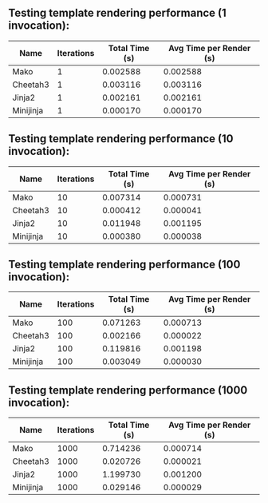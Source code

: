 
Testing template rendering performance (1 invocation):
---

| Name       | Iterations |  Total Time (s) |   Avg Time per Render (s) |
|------------|------------|-----------------|---------------------------|
| Mako       |          1 |        0.002588 |        0.002588 |
| Cheetah3   |          1 |        0.003116 |        0.003116 |
| Jinja2     |          1 |        0.002161 |        0.002161 |
| Minijinja  |          1 |        0.000170 |        0.000170 |

Testing template rendering performance (10 invocation):
---

| Name       | Iterations |  Total Time (s) |   Avg Time per Render (s) |
|------------|------------|-----------------|---------------------------|
| Mako       |         10 |        0.007314 |        0.000731 |
| Cheetah3   |         10 |        0.000412 |        0.000041 |
| Jinja2     |         10 |        0.011948 |        0.001195 |
| Minijinja  |         10 |        0.000380 |        0.000038 |

Testing template rendering performance (100 invocation):
---

| Name       | Iterations |  Total Time (s) |   Avg Time per Render (s) |
|------------|------------|-----------------|---------------------------|
| Mako       |        100 |        0.071263 |        0.000713 |
| Cheetah3   |        100 |        0.002166 |        0.000022 |
| Jinja2     |        100 |        0.119816 |        0.001198 |
| Minijinja  |        100 |        0.003049 |        0.000030 |

Testing template rendering performance (1000 invocation):
---

| Name       | Iterations |  Total Time (s) |   Avg Time per Render (s) |
|------------|------------|-----------------|---------------------------|
| Mako       |       1000 |        0.714236 |        0.000714 |
| Cheetah3   |       1000 |        0.020726 |        0.000021 |
| Jinja2     |       1000 |        1.199730 |        0.001200 |
| Minijinja  |       1000 |        0.029146 |        0.000029 |
